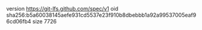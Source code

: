 version https://git-lfs.github.com/spec/v1
oid sha256:b5a60038145aefe931cd5537e23f910b8dbebbb1a92a99537005eaf96cd06fb4
size 7726
